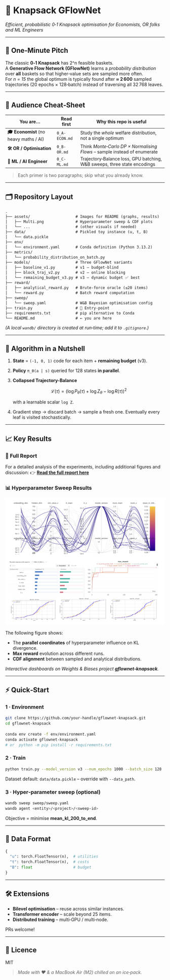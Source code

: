 
# 🧠 Knapsack GFlowNet  
_Efficient, probabilistic 0‑1 Knapsack optimisation for Economists, OR folks and ML Engineers_

---

## 🚀 One‑Minute Pitch
The classic **0‑1 Knapsack** has 2^n feasible baskets.  
A **Generative Flow Network (GFlowNet)** learns a *probability distribution* over **all** baskets so that higher‑value sets are sampled more often.  
For *n = 15* the global optimum is typically found after **≈ 2 600** sampled trajectories (20 epochs × 128‑batch) instead of traversing all 32 768 leaves.

---

## 👥 Audience Cheat‑Sheet

| You are… | Read **first** | Why this repo is useful |
|----------|---------------|-------------------------|
| **🎓 Economist** (no heavy maths / AI) | `0_A-ECON.md` | Study the *whole* welfare distribution, not a single optimum |
| **🛠 OR / Optimisation** | `0_B-OR.md` | Think *Monte‑Carlo DP × Normalising Flows* – sample instead of enumerate |
| **🤖 ML / AI Engineer** | `0_C-ML.md` | Trajectory‑Balance loss, GPU batching, W&B sweeps, three state encodings |

> Each primer is two paragraphs; skip what you already know.

---

## 🗂️ Repository Layout

```
.
├── assets/                    # Images for README (graphs, results)
│   ├── Multi.png              # Hyperparameter sweep & CDF plots
│   └── ...                    # (other visuals if needed)
├── data/                      # Pickled toy instance (u, t, B)
│   └── data.pickle
├── env/
│   └── environment.yaml       # Conda definition (Python 3.13.2)
├── metrics/
│   └── probability_distribution_on_batch.py
├── models/                    # Three GFlowNet variants
│   ├── baseline_v1.py         # v1 – budget-blind
│   ├── block_traj_v2.py       # v2 – online blocking
│   └── remaining_budget_v3.py # v3 – dynamic budget ✅ best
├── reward/
│   ├── analytical_reward.py   # Brute-force oracle (≤20 items)
│   └── reward.py              # Batch reward computation
├── sweep/
│   └── sweep.yaml             # W&B Bayesian optimisation config
├── train.py                   # 🏁 Entry-point
├── requirements.txt           # pip alternative to Conda
└── README.md                  # ← you are here
```

*(A local `wandb/` directory is created at run‑time; add it to `.gitignore`.)*

---

## 🔬 Algorithm in a Nutshell
1. **State** = `(-1, 0, 1)` code for each item + **remaining budget** (v3).  
2. **Policy** `π_θ(a | s)` queried for 128 states **in parallel**.  
3. **Collapsed Trajectory-Balance**  

   $$
   \mathcal{L}(\tau) = \left( \log P_\theta(\tau) + \log Z_\theta - \log R(\tau) \right)^2
   $$

   with a learnable scalar `log Z`.  
4. Gradient step → discard batch → sample a fresh one. Eventually every leaf is visited stochastically.

---

## 📈 Key Results

### 📄 Full Report

For a detailed analysis of the experiments, including additional figures and discussion:
👉 **[Read the full report here]([docs/results.md](https://wandb.ai/arthurmaffre-alone/Remise/reports/GFlowNet-Knapsack-0-1-Bayesian-Search-Results--VmlldzoxMjQ0Mzg3OQ))**

### 📊 Hyperparameter Sweep Results

![Hyperparameter and Reward Analysis](assets/Multi.png)

The following figure shows:
- The **parallel coordinates** of hyperparameter influence on KL divergence.
- **Max reward** evolution across different runs.
- **CDF alignment** between sampled and analytical distributions.

_Interactive dashboards on Weights & Biases project **gflownet‑knapsack**._

---

## ⚡ Quick‑Start

### 1 · Environment

```bash
git clone https://github.com/your‑handle/gflownet‑knapsack.git
cd gflownet‑knapsack

conda env create -f env/environment.yaml
conda activate gflownet-knapsack
# or  python -m pip install -r requirements.txt
```

### 2 · Train

```bash
python train.py --model_version v3 --num_epochs 1000 --batch_size 128
```

Dataset default: `data/data.pickle` – override with `--data_path`.

### 3 · Hyper‑parameter sweep (optional)

```bash
wandb sweep sweep/sweep.yaml
wandb agent <entity>/<project>/<sweep-id>
```

Objective = minimise **mean_kl_200_to_end**.

---

## 💾 Data Format

```python
{
  "u": torch.FloatTensor(n),  # utilities
  "t": torch.FloatTensor(n),  # costs
  "B": float                  # budget
}
```

---

## 🛠 Extensions
* **Bilevel optimisation** – reuse across similar instances.  
* **Transformer encoder** – scale beyond 25 items.  
* **Distributed training** – multi‑GPU / multi‑node.

PRs welcome!

---

## 📜 Licence
MIT

> _Made with ❤️ & a MacBook Air (M2) chilled on an ice‑pack._
